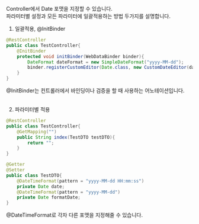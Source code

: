 Controller에서 Date 포맷을 지정할 수 있습니다. <br>
파라미터별 설정과 모든 파라미터에 일괄적용하는 방법 두가지를 설명합니다. <br>


1. 일괄적용, @InitBinder
~~~java
@RestController
public class TestController{
    @InitBinder
    protected void initBinder(WebDataBinder binder){
        DateFormat dateFormat = new SimpleDateFormat("yyyy-MM-dd");
        binder.registerCustomEditor(Date.class, new CustomDateEditor(dateFormat, true));
    }
}
~~~

@InitBinder는 컨트롤러에서 바인딩이나 검증을 할 때 사용하는 어노테이션입니다. <br><br>


2. 파라미터별 적용
~~~java
@RestController
public class TestController{
    @GetMapping("")
    public String index(TestDTO testDTO){
        return "";
    }
}
~~~
~~~java
@Getter
@Setter
public class TestDTO{
    @DateTimeFormat(pattern = "yyyy-MM-dd HH:mm:ss")
    private Date date;
    @DateTimeFormat(pattern = "yyyy-MM-dd")
    private Date formatDate;
}
~~~
@DateTimeFormat로 각자 다른 포맷을 지정해줄 수 있습니다.
